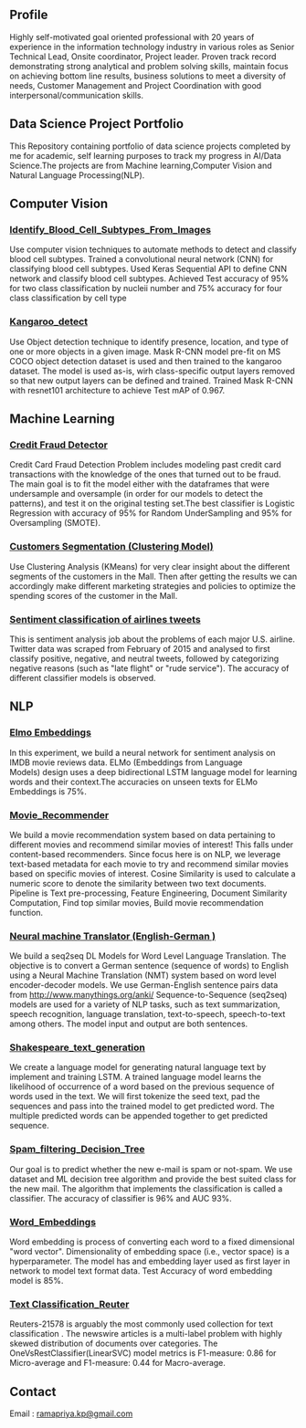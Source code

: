 ## Profile
Highly self-motivated goal oriented professional with 20 years of experience in the information technology industry in various roles as Senior Technical Lead,  Onsite coordinator, Project leader. Proven track record   demonstrating strong analytical and problem solving skills, maintain focus on achieving bottom line results, business solutions to meet a diversity of needs, Customer Management and Project Coordination with good interpersonal/communication skills.
 
## Data Science Project Portfolio
This Repository containing portfolio of data science projects completed by me for academic, self learning purposes to track my progress in AI/Data Science.The projects are from Machine learning,Computer Vision and Natural Language Processing(NLP).

## Computer Vision
### [Identify_Blood_Cell_Subtypes_From_Images](https://github.com/ramapriyakp/Portfolio/blob/master/CV/Identify_Blood_Cell_Subtypes_From_Images.ipynb)
Use computer vision techniques to automate methods to detect and classify blood cell subtypes. Trained a convolutional neural network (CNN) for classifying blood cell subtypes. Used Keras Sequential API to define CNN network and classify blood cell subtypes. Achieved Test accuracy of 95% for two class classification by nucleii number and 75% accuracy for four class classification by cell type

### [Kangaroo_detect](https://github.com/ramapriyakp/Portfolio/blob/master/CV/Kangaroo_detect.ipynb)
Use Object detection technique to identify presence, location, and type of one or more objects in a given image. Mask R-CNN model pre-fit on MS COCO object detection dataset is used and then trained to the kangaroo dataset. The model is used as-is, wirh  class-specific output layers removed so that new output layers can be defined and trained. Trained Mask R-CNN with resnet101 architecture to achieve Test mAP of 0.967.

## Machine Learning
### [Credit Fraud Detector](https://github.com/ramapriyakp/Portfolio/blob/master/ML/Credit%20Fraud%20Detector.ipynb)
Credit Card Fraud Detection Problem includes modeling past credit card transactions with the knowledge of the ones that turned out to be fraud.  The main goal is to fit the model either with the dataframes that were undersample and oversample (in order for our models to detect the patterns), and test it on the original testing set.The best classifier is  Logistic Regression with accuracy of 95% for Random UnderSampling and 95% for Oversampling (SMOTE).

### [Customers Segmentation (Clustering Model)](https://github.com/ramapriyakp/Portfolio/blob/master/ML/Mall-Customers-Segmentation-Analysis-Clustering-Model.ipynb)
Use Clustering Analysis (KMeans) for very clear insight about the different segments of the customers in the Mall. Then after getting the results we can  accordingly make different marketing strategies and policies to optimize the spending scores of the customer in the Mall.  

### [Sentiment classification of airlines tweets](https://github.com/ramapriyakp/Portfolio/blob/master/ML/Sentiment%20classification%20of%20airlines%20tweets.ipynb)
This is sentiment analysis job about the problems of each major U.S. airline. Twitter data was scraped from February of 2015 and analysed to first classify positive, negative, and neutral tweets, followed by categorizing negative reasons (such as "late flight" or "rude service"). The accuracy of different classifier models is observed. 

## NLP
### [Elmo Embeddings](https://github.com/ramapriyakp/Portfolio/blob/master/NLP/Elmo_Embeddings.ipynb)
In this experiment, we build a neural network for sentiment analysis on IMDB movie reviews data. ELMo (Embeddings from Language Models) design uses a deep bidirectional LSTM language model for learning words and their context.The accuracies on unseen texts for ELMo Embeddings is 75%. 

### [Movie_Recommender ](https://github.com/ramapriyakp/Portfolio/blob/master/NLP/Movie_Recommender.ipynb)
We  build a movie recommendation system based on data pertaining to different movies and recommend similar movies of interest! This falls under content-based recommenders. Since focus here is on NLP, we leverage text-based metadata for each movie to try and recommend similar movies based on specific movies of interest. Cosine Similarity is used to calculate a numeric score to denote the similarity between two text documents. Pipeline is Text pre-processing, Feature Engineering, Document Similarity Computation, Find top similar movies, Build movie recommendation function.

### [Neural machine Translator (English-German )](https://github.com/ramapriyakp/Portfolio/blob/master/NLP/Neural%20machine%20translator%20English-German%20.ipynb)
We build a seq2seq DL Models for Word Level Language Translation. The objective is to convert a German sentence (sequence of words) to English using a Neural Machine Translation (NMT) system based on word level encoder-decoder models. We use German-English sentence pairs data from http://www.manythings.org/anki/
Sequence-to-Sequence (seq2seq) models are used for a variety of NLP tasks, such as text summarization, speech recognition, language translation, text-to-speech, speech-to-text among others. The model input and output are both sentences. 

### [Shakespeare_text_generation ](https://github.com/ramapriyakp/Portfolio/blob/master/NLP/Shakespeare_text_generation.ipynb)
We create a language model for generating natural language text by implement and training LSTM.
A trained language model learns the likelihood of occurrence of a word based on the previous sequence of words used in the text. We will first tokenize the seed text, pad the sequences and pass into the trained model to get predicted word.  The multiple predicted words can be appended together to get predicted sequence.  

### [Spam_filtering_Decision_Tree ](https://github.com/ramapriyakp/Portfolio/blob/master/NLP/Spam_filtering_Decision_Tree.ipynb)
Our goal is to predict whether the new e-mail is spam or not-spam. We use dataset and ML decision tree algorithm and provide the best suited class for the new mail. The algorithm that implements the classification is called a classifier. The accuracy of classifier is 96% and AUC 93%. 

### [Word_Embeddings ](https://github.com/ramapriyakp/Portfolio/blob/master/NLP/Word_Embeddings.ipynb)
Word embedding is process of converting each word to a fixed dimensional "word vector". Dimensionality of embedding space (i.e., vector space) is a hyperparameter. The model has and embedding layer used as first layer in network to model text format data.  Test Accuracy of word embedding model is 85%. 

### [Text Classification_Reuter](https://github.com/ramapriyakp/Portfolio/blob/master/NLP/text_classification_Reuter.ipynb)
Reuters-21578 is arguably the most commonly used collection for text classification . The newswire articles is a multi-label problem with highly skewed distribution of documents over categories. The OneVsRestClassifier(LinearSVC) model  metrics is  F1-measure: 0.86 for Micro-average  and F1-measure: 0.44 for Macro-average. 

## Contact
  Email : ramapriya.kp@gmail.com

